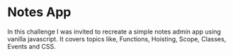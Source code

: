 # Notes App

In this challenge I was invited to recreate a simple notes admin app using vanilla javascript. It covers topics like, Functions, Hoisting, Scope, Classes, Events and CSS.